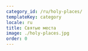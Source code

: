 ```yaml
---
category_id: /ru/holy-places/
templateKey: category
locale: ru
title: Святые места
image: ./holy-places.jpg
order: 0
---
```

